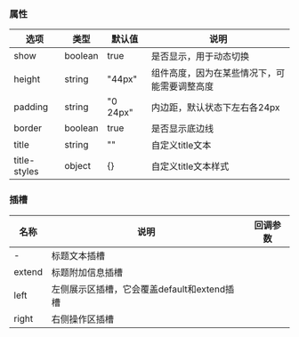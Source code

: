 ### 属性
| 选项           | 类型      | 默认值      | 说明                     |
|--------------|---------|----------|------------------------|
| show         | boolean | true     | 是否显示，用于动态切换            |
| height       | string  | "44px"   | 组件高度，因为在某些情况下，可能需要调整高度 |
| padding      | string  | "0 24px" | 内边距，默认状态下左右各24px       |
| border       | boolean | true     | 是否显示底边线                |
| title        | string  | ""       | 自定义title文本             |
| title-styles | object  | {}       | 自定义title文本样式           |

### 插槽
| 名称     | 说明                           | 回调参数 |
|--------|------------------------------|------|
| -      | 标题文本插槽                       |      |
| extend | 标题附加信息插槽                     |      |
| left   | 左侧展示区插槽，它会覆盖default和extend插槽 |      |
| right  | 右侧操作区插槽                      |      |